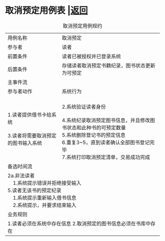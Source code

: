 # 取消预定用例表 |[返回](./README.md)

<table>
<caption>取消预定用例规约</caption>
<tr>
    <td>用例名称</td><td>取消预定</td>
</tr>
<tr>
    <td>参与者</td><td>读者</td>
</tr>
<tr>
    <td>前置条件</td><td>读者已被授权并已登录系统</td>
</tr>
<tr>
    <td>后置条件</td><td>存储读者取消预定书籍纪录，图书状态更新为可预定</td>
</tr>
<tr>
    <td colspan="2">主事件流</td>
</tr>
<tr>
    <td>参与者动作</td>
    <td>系统行为</td>
</tr>
<tr>
    <td>
        1.读者提供借书卡给系统<br><br>
        3.读者将需要取消预定的图书输入系统
    </td>
    <td><br>
        2.系统验证读者身份<br><br>
        4.系统纪录取消预定图书信息，并且修改图书状态和此种书的可预定数量<br>
        5.系统删除登记书的预定信息<br>
        6.重复3~5，直到读者确认全部图书登记完毕<br>
        7.系统打印取消预定清单，交易成功完成
    </td>
</tr>
<tr>
    <td colspan="2">备选时间流</td>
</tr>
<tr>
<td colspan="2">
    2a.非法读者<br>
    &nbsp;&nbsp;&nbsp;&nbsp;1.系统提示错误并拒绝接受输入<br>
    5.读者无该书的预定纪录<br>
            &nbsp;&nbsp;&nbsp;&nbsp;1.系统提示重新输入借书信息<br>
            &nbsp;&nbsp;&nbsp;&nbsp;2.系统提示，并要求结束输入<br>
</td>
</tr>
<tr>
    <td colspan="2">业务规则</td>
</tr>
<tr>
    <td colspan="2">
        1.读者必须在系统中存在信息
        2.取消预定的图书信息必须在书库中存在
    </td>
</tr>
</table>